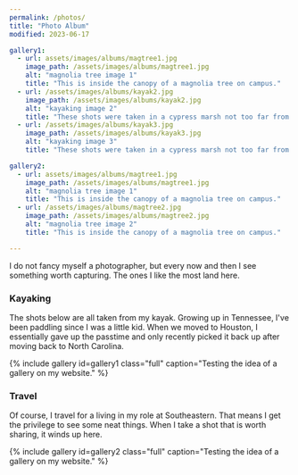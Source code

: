 ```yaml
---
permalink: /photos/
title: "Photo Album"
modified: 2023-06-17

gallery1:
  - url: assets/images/albums/magtree1.jpg
    image_path: /assets/images/albums/magtree1.jpg
    alt: "magnolia tree image 1"
    title: "This is inside the canopy of a magnolia tree on campus."
  - url: /assets/images/albums/kayak2.jpg
    image_path: /assets/images/albums/kayak2.jpg
    alt: "kayaking image 2"
    title: "These shots were taken in a cypress marsh not too far from Wake Forest."
  - url: /assets/images/albums/kayak3.jpg
    image_path: /assets/images/albums/kayak3.jpg
    alt: "kayaking image 3"
    title: "These shots were taken in a cypress marsh not too far from Wake Forest."

gallery2:
  - url: assets/images/albums/magtree1.jpg
    image_path: /assets/images/albums/magtree1.jpg
    alt: "magnolia tree image 1"
    title: "This is inside the canopy of a magnolia tree on campus."
  - url: /assets/images/albums/magtree2.jpg
    image_path: /assets/images/albums/magtree2.jpg
    alt: "magnolia tree image 2"
    title: "This is inside the canopy of a magnolia tree on campus."

---
```


I do not fancy myself a photographer, but every now and then I see something worth capturing. The ones I like the most land here.

### Kayaking
The shots below are all taken from my kayak. Growing up in Tennessee, I've been paddling since I was a little kid. When we moved to Houston, I essentially gave up the passtime and only recently picked it back up after moving back to North Carolina. 

{% include gallery id=gallery1 class="full" caption="Testing the idea of a gallery on my website." %}

### Travel
Of course, I travel for a living in my role at Southeastern. That means I get the privilege to see some neat things. When I take a shot that is worth sharing, it winds up here.

{% include gallery id=gallery2 class="full" caption="Testing the idea of a gallery on my website." %}
